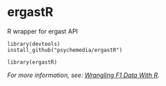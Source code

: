 # ergastR
R wrapper for ergast API


````
library(devtools)
install_github("psychemedia/ergastR")

library(ergastR)
````

*For more information, see: [Wrangling F1 Data With R](https://leanpub.com/wranglingf1datawithr).*
